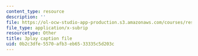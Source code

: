 ```yaml
---
content_type: resource
description: ''
file: https://ol-ocw-studio-app-production.s3.amazonaws.com/courses/res-18-008-calculus-revisited-complex-variables-differential-equations-and-linear-algebra-fall-2011/0b2c3dfe5570afb3eb6533335c5d203c_l59IX58Wce8.srt
file_type: application/x-subrip
resourcetype: Other
title: 3play caption file
uid: 0b2c3dfe-5570-afb3-eb65-33335c5d203c
---
```

